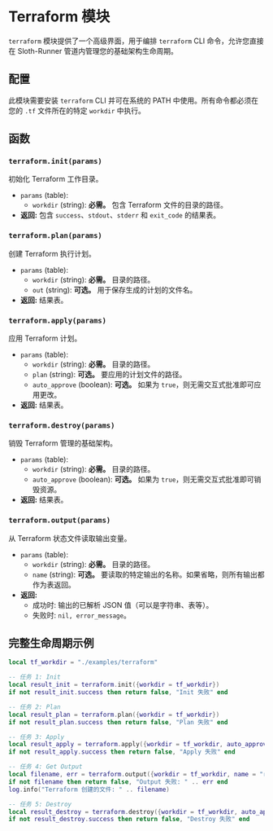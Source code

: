 # Terraform 模块

`terraform` 模块提供了一个高级界面，用于编排 `terraform` CLI 命令，允许您直接在 Sloth-Runner 管道内管理您的基础架构生命周期。

## 配置

此模块需要安装 `terraform` CLI 并可在系统的 PATH 中使用。所有命令都必须在您的 `.tf` 文件所在的特定 `workdir` 中执行。

## 函数

### `terraform.init(params)`

初始化 Terraform 工作目录。

- `params` (table):
    - `workdir` (string): **必需。** 包含 Terraform 文件的目录的路径。
- **返回:** 包含 `success`、`stdout`、`stderr` 和 `exit_code` 的结果表。

### `terraform.plan(params)`

创建 Terraform 执行计划。

- `params` (table):
    - `workdir` (string): **必需。** 目录的路径。
    - `out` (string): **可选。** 用于保存生成的计划的文件名。
- **返回:** 结果表。

### `terraform.apply(params)`

应用 Terraform 计划。

- `params` (table):
    - `workdir` (string): **必需。** 目录的路径。
    - `plan` (string): **可选。** 要应用的计划文件的路径。
    - `auto_approve` (boolean): **可选。** 如果为 `true`，则无需交互式批准即可应用更改。
- **返回:** 结果表。

### `terraform.destroy(params)`

销毁 Terraform 管理的基础架构。

- `params` (table):
    - `workdir` (string): **必需。** 目录的路径。
    - `auto_approve` (boolean): **可选。** 如果为 `true`，则无需交互式批准即可销毁资源。
- **返回:** 结果表。

### `terraform.output(params)`

从 Terraform 状态文件读取输出变量。

- `params` (table):
    - `workdir` (string): **必需。** 目录的路径。
    - `name` (string): **可选。** 要读取的特定输出的名称。如果省略，则所有输出都作为表返回。
- **返回:**
    - 成功时: 输出的已解析 JSON 值（可以是字符串、表等）。
    - 失败时: `nil, error_message`。

## 完整生命周期示例

```lua
local tf_workdir = "./examples/terraform"

-- 任务 1: Init
local result_init = terraform.init({workdir = tf_workdir})
if not result_init.success then return false, "Init 失败" end

-- 任务 2: Plan
local result_plan = terraform.plan({workdir = tf_workdir})
if not result_plan.success then return false, "Plan 失败" end

-- 任务 3: Apply
local result_apply = terraform.apply({workdir = tf_workdir, auto_approve = true})
if not result_apply.success then return false, "Apply 失败" end

-- 任务 4: Get Output
local filename, err = terraform.output({workdir = tf_workdir, name = "report_filename"})
if not filename then return false, "Output 失败: " .. err end
log.info("Terraform 创建的文件: " .. filename)

-- 任务 5: Destroy
local result_destroy = terraform.destroy({workdir = tf_workdir, auto_approve = true})
if not result_destroy.success then return false, "Destroy 失败" end
```
